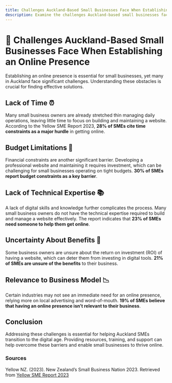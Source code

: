 ```yaml
---
title: Challenges Auckland-Based Small Businesses Face When Establishing an Online Presence
description: Examine the challenges Auckland-based small businesses face when trying to establish an online presence, such as time constraints, budget limitations, and lack of technical expertise.
---
```


# 🚧 Challenges Auckland-Based Small Businesses Face When Establishing an Online Presence

Establishing an online presence is essential for small businesses, yet many in Auckland face significant challenges. Understanding these obstacles is crucial for finding effective solutions.

## Lack of Time ⏰

Many small business owners are already stretched thin managing daily operations, leaving little time to focus on building and maintaining a website. According to the Yellow SME Report 2023, **28% of SMEs cite time constraints as a major hurdle** in getting online.

## Budget Limitations 💸

Financial constraints are another significant barrier. Developing a professional website and maintaining it requires investment, which can be challenging for small businesses operating on tight budgets. **30% of SMEs report budget constraints as a key barrier**.

## Lack of Technical Expertise 📚

A lack of digital skills and knowledge further complicates the process. Many small business owners do not have the technical expertise required to build and manage a website effectively. The report indicates that **23% of SMEs need someone to help them get online**.

## Uncertainty About Benefits 🤔

Some business owners are unsure about the return on investment (ROI) of having a website, which can deter them from investing in digital tools. **21% of SMEs are unsure of the benefits** to their business.

## Relevance to Business Model 📉

Certain industries may not see an immediate need for an online presence, relying more on local advertising and word-of-mouth. **19% of SMEs believe that having an online presence isn’t relevant to their business**.

## Conclusion

Addressing these challenges is essential for helping Auckland SMEs transition to the digital age. Providing resources, training, and support can help overcome these barriers and enable small businesses to thrive online.

### Sources

Yellow NZ. (2023). New Zealand’s Small Business Nation 2023. Retrieved from [Yellow SME Report 2023](https://5250769.fs1.hubspotusercontent-na1.net/hubfs/5250769/SME%20Reports/Yellow%20SME%20Report%202023.pdf)
